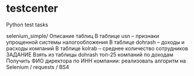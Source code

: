 # testcenter
Python test tasks

selenium_simple/
Описание таблиц
В таблице usn – признаки упрощенной системы налогообложения
В таблице dohrash – доходы и расходы компаний
В таблице kolrab – среднее количество сотрудников
ЗАДАНИЕ
Взять из таблицы dohrash топ-25 компаний по доходам
Получить ФИО директора по ИНН компании: реализовать алгоритм на Selenium / requests / BS4
